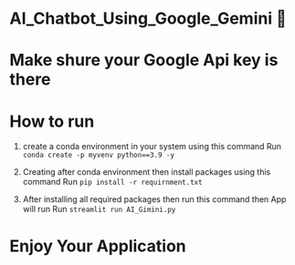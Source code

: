 # AI_Chatbot_Using_Google_Gemini 🤖 

# Make shure your Google Api key is there

# How to run
1. create a conda environment in your system using this command
  Run   `conda create -p myvenv python==3.9 -y`

2. Creating after conda environment then install packages using this command
  Run   `pip install -r requirnment.txt`

3. After installing all required packages then run this command then App will run
  Run   `streamlit run AI_Gimini.py`

# Enjoy Your Application
